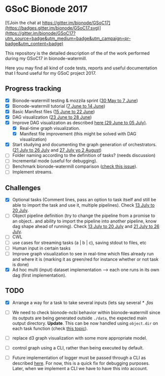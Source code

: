 # GSoC Bionode 2017

[![Join the chat at https://gitter.im/bionode/GSoC17](https://badges.gitter.im/bionode/GSoC17.svg)](https://gitter.im/bionode/GSoC17?utm_source=badge&utm_medium=badge&utm_campaign=pr-badge&utm_content=badge)

This repository is the detailed description of the of the work performed 
during my GSoC17 in bionode-watermill.
 
Here you may find all kind of code tests, reports and useful 
documentation that I found useful for my GSoC project 2017.

## Progress tracking

- [x] Bionode-watermill testing & mozzila sprint ([30 May to 7 June](https://github.com/bionode/GSoC17/blob/master/Journal/Week_1.md))
- [x] Bionode-watermill tutorial ([7 June to 14 June](https://github.com/bionode/GSoC17/blob/master/Journal/Week_2.md))
- [x] Basic Manifest files ([15 June to 22 June](https://github.com/bionode/GSoC17/blob/master/Journal/Week_3.md))
- [x] DAG visualization ([23 June to 28 June](https://github.com/bionode/GSoC17/blob/master/Journal/Week_4.md))
- [x] Improve DAG visualization as described 
[here (29 June to 05 July)](https://github.com/bionode/GSoC17/blob/master/Journal/Week_5.md#todo).
    - [x] Real-time graph visualization.
    - [x] Manifest file improvement (this might be solved with DAG 
    visualization)
- [x] Start studying and documenting the graph generation of orchestrators. ([21 July to 26 July](https://github.com/bionode/GSoC17/blob/master/Journal/Week_8.md#week-8-21-july-to-26-july)
and [27 July yo 2 August](https://github.com/bionode/GSoC17/blob/master/Journal/Week_9.md))
- [ ] Folder naming according to the definition of tasks? (needs discussion)
- [ ] Incremental mode (useful for debugging).
- [ ] Benchmark bionode-watermill comparison ([check this issue](https://github.com/bionode/GSoC17/issues/3)).
- [ ] Implement streams.

## Challenges

* [x] Optional tasks (Comment lines, pass an option to task itself and still be 
able to import the task and use it, multiple pipelines). Check [13 July to 20 
July](https://github.com/bionode/GSoC17/blob/master/Journal/Week_7.md#optional-tasks).
* [ ] Object pipeline definition (try to change the pipeline from a promise 
to an
 object.. and ability to import the pipeline into another pipeline, know dag 
 shape ahead of running). Check [13 July to 20 
July](https://github.com/bionode/GSoC17/blob/master/Journal/Week_7.md#execute-pipelines-inside-another-pipeline-as-a-task) and 
[21 July to 26 July](https://github.com/bionode/GSoC17/blob/master/Journal/Week_8.md#execute-pipelines-inside-another-pipeline-as-a-task-cont).
* [ ] CWL
* [ ] use cases for streaming tasks (a | b | c), saving stdout to files, etc
* [ ] Human input in certain tasks
* [ ] Improve graph visualization to see in real-time which files already run
 and
 where it is (marking it as green/red for instance whether or not task is done)
* [x] Ad hoc multi (input) dataset implementation --> each one runs in its own 
dag (first implementation).

## TODO

 - [x] Arrange a way for a task to take several inputs (lets say several _*
 .fas_ 
 - [ ] We need to check bionode-ncbi behavior within bionode-watermill since its 
 outputs are being generated outside `./data`, the expected main output 
 directory.
 **Update**.
 This can be now handled using `object.dir` on each task function (check [this
  topic](https://github.com/bionode/GSoC17/blob/master/Journal/Week_11.md#quick-fix-on-example-pipeline)).
 - [ ] replace d3 graph visualization with some more appropriate model.
 - [ ] control graph using a CLI, rather than being executed by default.
 - [ ] Future implementation of logger must be passed through a CLI as 
 described 
 [here](https://github.com/bionode/bionode-watermill/issues/31). For now, this
 is a quick fix for debugging purposes. Later, when we implement a CLI we have
  to have this into account.


